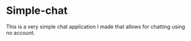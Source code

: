 # Simple-chat

This is a very simple chat application I made that allows for chatting using no account.
